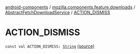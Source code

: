 [android-components](../../index.md) / [mozilla.components.feature.downloads](../index.md) / [AbstractFetchDownloadService](index.md) / [ACTION_DISMISS](./-a-c-t-i-o-n_-d-i-s-m-i-s-s.md)

# ACTION_DISMISS

`const val ACTION_DISMISS: `[`String`](https://kotlinlang.org/api/latest/jvm/stdlib/kotlin/-string/index.html) [(source)](https://github.com/mozilla-mobile/android-components/blob/master/components/feature/downloads/src/main/java/mozilla/components/feature/downloads/AbstractFetchDownloadService.kt#L774)